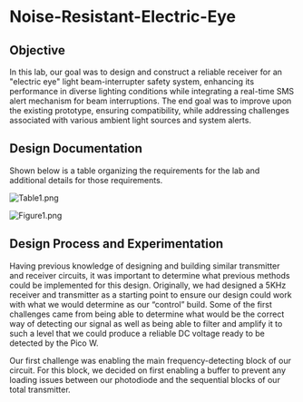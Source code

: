 # Noise-Resistant-Electric-Eye

## Objective
In this lab, our goal was to design and construct a reliable receiver for an "electric eye" light beam-interrupter safety system, enhancing its performance in diverse lighting conditions while integrating a real-time SMS alert mechanism for beam interruptions. The end goal was to improve upon the existing prototype, ensuring compatibility, while addressing challenges associated with various ambient light sources and system alerts.

## Design Documentation
Shown below is a table organizing the requirements for the lab and additional details for those requirements.

![Table1.png](https://github.com/fqkammona/Noise-Resistant-Electric-Eye/blob/main/Lab-Images/Table1.png)

![Figure1.png](https://github.com/fqkammona/Noise-Resistant-Electric-Eye/blob/main/Lab-Images/Figure1.png)

## Design Process and Experimentation
Having previous knowledge of designing and building similar transmitter and receiver circuits, it was important to determine what previous methods could be implemented for this design. Originally, we had designed a 5KHz receiver and transmitter as a starting point to ensure our design could work with what we would determine as our “control” build. Some of the first challenges came from being able to determine what would be the correct way of detecting our signal as well as being able to filter and amplify it to such a level that we could produce a reliable DC voltage ready to be detected by the Pico W.

Our first challenge was enabling the main frequency-detecting block of our circuit. For this block, we decided on first enabling a buffer to prevent any loading issues between our photodiode and the sequential blocks of our total transmitter.
